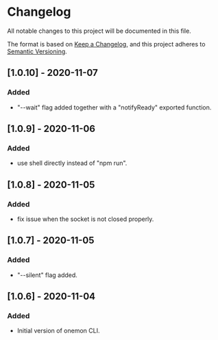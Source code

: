 # Changelog

All notable changes to this project will be documented in this file.

The format is based on [Keep a Changelog](https://keepachangelog.com/en/1.0.0/),
and this project adheres to [Semantic Versioning](https://semver.org/spec/v2.0.0.html).

## [1.0.10] - 2020-11-07

### Added

- "--wait" flag added together with a "notifyReady" exported function.

## [1.0.9] - 2020-11-06

### Added

- use shell directly instead of "npm run".

## [1.0.8] - 2020-11-05

### Added

- fix issue when the socket is not closed properly.

## [1.0.7] - 2020-11-05

### Added

- "--silent" flag added.

## [1.0.6] - 2020-11-04

### Added

- Initial version of onemon CLI.
